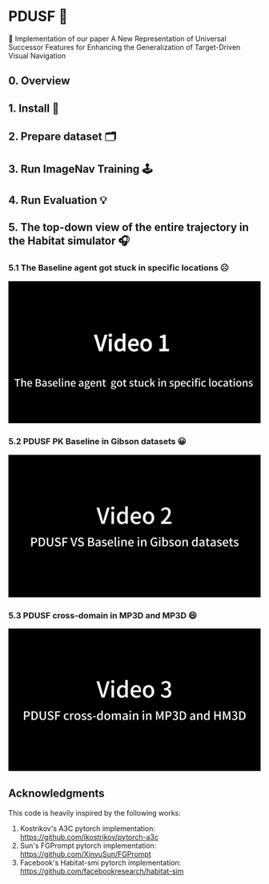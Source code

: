 # PDUSF :robot:
💌 Implementation of our paper A New Representation of Universal Successor Features for Enhancing the Generalization of Target-Driven Visual Navigation
## 0. Overview
## 1. Install :rocket: 
## 2. Prepare dataset 🗂️
## 3. Run ImageNav Training 🕹️
## 4. Run Evaluation 💡
## 5. The top-down view of the entire trajectory in the Habitat simulator 🎧

### 5.1 The Baseline agent got stuck in specific locations ☹️
<div align="center">
    <img src="video_1.gif" />
</div>

### 5.2 PDUSF PK Baseline in Gibson datasets 😀
<div align="center">
    <img src="video_2.gif" />
</div>

### 5.3 PDUSF cross-domain in MP3D and MP3D 😄
 <div align="center">
    <img src="video_3.gif" />
 </div>
 
## Acknowledgments
This code is heavily inspired by the following works:
1. Kostrikov's A3C pytorch implementation: https://github.com/ikostrikov/pytorch-a3c
2. Sun's FGPrompt pytorch implementation:  https://github.com/XinyuSun/FGPrompt
3. Facebook's Habitat-smi pytorch implementation: https://github.com/facebookresearch/habitat-sim
